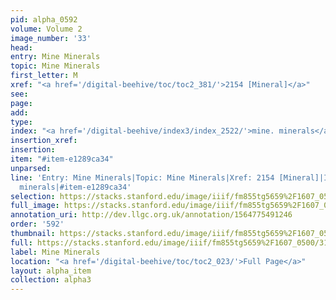 ```yaml
---
pid: alpha_0592
volume: Volume 2
image_number: '33'
head: 
entry: Mine Minerals
topic: Mine Minerals
first_letter: M
xref: "<a href='/digital-beehive/toc/toc2_381/'>2154 [Mineral]</a>"
see: 
page: 
add: 
type: 
index: "<a href='/digital-beehive/index3/index_2522/'>mine. minerals</a>"
insertion_xref: 
insertion: 
item: "#item-e1289ca34"
unparsed: 
line: 'Entry: Mine Minerals|Topic: Mine Minerals|Xref: 2154 [Mineral]|Index: mine.
  minerals|#item-e1289ca34'
selection: https://stacks.stanford.edu/image/iiif/fm855tg5659%2F1607_0500/311,803,3072,443/full/0/default.jpg
full_image: https://stacks.stanford.edu/image/iiif/fm855tg5659%2F1607_0500/full/full/0/default.jpg
annotation_uri: http://dev.llgc.org.uk/annotation/1564775491246
order: '592'
thumbnail: https://stacks.stanford.edu/image/iiif/fm855tg5659%2F1607_0500/311,803,600,180/250,/0/default.jpg
full: https://stacks.stanford.edu/image/iiif/fm855tg5659%2F1607_0500/311,803,3072,443/full/0/default.jpg
label: Mine Minerals
location: "<a href='/digital-beehive/toc/toc2_023/'>Full Page</a>"
layout: alpha_item
collection: alpha3
---
```

